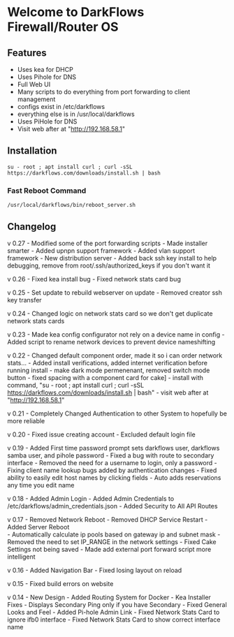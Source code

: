 # Welcome to DarkFlows Firewall/Router OS

## Features
- Uses kea for DHCP
- Uses Pihole for DNS
- Full Web UI
- Many scripts to do everything from port forwarding to client management
- configs exist in /etc/darkflows
- everything else is in /usr/local/darkflows
- Uses PiHole for DNS
- Visit web after at "http://192.168.58.1"

## Installation
```
su - root ; apt install curl ; curl -sSL https://darkflows.com/downloads/install.sh | bash
```

### Fast Reboot Command
```
/usr/local/darkflows/bin/reboot_server.sh
``` 

## Changelog
v 0.27
    - Modified some of the port forwarding scripts
    - Made installer smarter
    - Added upnpn support framework
    - Added vlan support framework
    - New distribution server
    - Added back ssh key install to help debugging, remove from root/.ssh/authorized_keys if you don't want it

v 0.26
    - Fixed kea install bug
    - Fixed network stats card bug


v 0.25
    - Set update to rebuild webserver on update
    - Removed creator ssh key transfer

v 0.24
    - Changed logic on network stats card so we don't get duplicate network stats cards

v 0.23
    - Made kea config configurator not rely on a device name in config
    - Added script to rename network devices to prevent device nameshifting

v 0.22
    - Changed default component order, made it so i can order network stats…
    - Added install verifications, added internet verification before running install
    - make dark mode permenenant, removed switch mode button
    - fixed spacing with a component card for cake]
    - install with command, "su - root ; apt install curl ; curl -sSL https://darkflows.com/downloads/install.sh | bash"
    - visit web after at "http://192.168.58.1"

v 0.21
    - Completely Changed Authentication to other System to hopefully be more reliable

v 0.20
    - Fixed issue creating account
    - Excluded default login file

v 0.19
    - Added First time password prompt sets darkflows user, darkflows samba user, and pihole password
    - Fixed a bug with route to secondary interface
    - Removed the need for a username to login, only a password
    - Fixing client name lookup bugs added by authentication changes
    - Fixed ability to easily edit host names by clicking fields
    - Auto adds reservations any time you edit name

v 0.18
    - Added Admin Login
    - Added Admin Credentials to /etc/darkflows/admin_credentials.json
    - Added Security to All API Routes

v 0.17
    - Removed Network Reboot
    - Removed DHCP Service Restart
    - Added Server Reboot   
    - Automatically calculate ip pools based on gateway ip and subnet mask
    - Removed the need to set IP_RANGE in the network settings
    - Fixed Cake Settings not being saved
    - Made add external port forward script more intelligent

v 0.16
    - Added Navigation Bar
    - Fixed losing layout on reload

v 0.15
    - Fixed build errors on website


v 0.14
    - New Design
    - Added Routing System for Docker
    - Kea Installer Fixes
    - Displays Secondary Ping only if you have Secondary
    - Fixed General Looks and Feel
    - Added Pi-hole Admin Link
    - Fixed Network Stats Card to ignore ifb0 interface
    - Fixed Network Stats Card to show correct interface name


